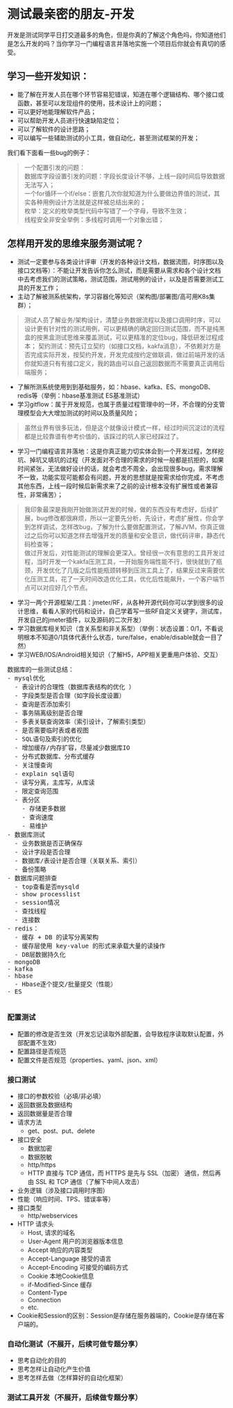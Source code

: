 # 测试最亲密的朋友-开发

开发是测试同学平日打交道最多的角色，但是你真的了解这个角色吗，你知道他们是怎么开发的吗？当你学习一门编程语言并落地实施一个项目后你就会有真切的感受。

## 学习一些开发知识：
- 能了解在开发人员在哪个环节容易犯错误，知道在哪个逻辑结构、哪个接口或函数，甚至可以发现组件的使用，技术设计上的问题；
- 可以更好地能理解软件产品；
- 可以帮助开发人员进行快速缺陷定位；
- 可以了解软件的设计思路；
- 可以编写一些辅助测试的小工具，做自动化，甚至测试框架的开发；

我们看下面看一些bug的例子：
> 一个配置引发的问题：  
> 数据库字段设置引发的问题：字段长度设计不够，上线一段时间后导致数据无法写入；  
> 一个for循环一个if/else：嵌套几次你就知道为什么要做边界值的测试，其实各种用例设计方法就是这样被总结出来的；  
> 枚举：定义的枚举类型代码中写错了一个字母，导致不生效；  
> 线程安全非安全举例：多线程时调用一个对象出错；  

## 怎样用开发的思维来服务测试呢？

* 测试一定要参与各类设计评审（开发的各种设计文档，数据流图，时序图以及接口文档等）：不能让开发告诉你怎么测试，而是需要从需求和各个设计文档中去考虑我们的测试策略，测试范围，测试用例的设计，以及是否需要测试工具的开发工作；
* 主动了解被测系统架构，学习容器化等知识（架构图/部署图/高可用K8s集群）；
> 测试人员了解业务/架构设计，清楚业务数据流程以及接口调用时序，可以设计更有针对性的测试用例，可以更精确的确定回归测试范围，而不是纯黑盒的按黑盒测试思维来覆盖测试，可以更精准的定位bug，降低研发过程成本；
> 契约测试：预先订立契约（如接口文档，kakfa消息），不依赖对方是否完成实际开发，按契约开发，开发完成按约定做联调，做过前端开发的话你就知道只有有接口定义，我的路由可以自己返回数据而不需要真正调用后端服务；
* 了解所测系统使用到到基础服务，如：hbase、kafka、ES、mongoDB、redis等（举例：hbase基准测试 ES基准测试）
* 学习gitflow：属于开发规范，也属于质量过程管理中的一环，不合理的分支管理模型会大大增加测试的时间以及质量风险；
> 虽然业界有很多玩法，但是这个就像设计模式一样，经过时间沉淀过的流程都是比较靠谱有参考价值的，该踩过的坑人家已经踩过了。
* 学习一门编程语言并落地：这是你真正能力切实体会到一个开发过程，怎样挖坑、掉坑又填坑的过程（开发面对不合理的需求的时候一般都是抗拒的，如果时间紧张，无法做好设计的话，就会考虑不周全，会出现很多bug，需求理解不一致，功能实现可能都会有问题，开发的思想就是按需求给你完成，不考虑其他东西，上线一段时候后新需求来了之前的设计根本没有扩展性或者兼容性，非常痛苦）；
> 我印象最深是我刚开始做测试开发的时候，做的东西没有考虑好，后续扩展，bug修改都很麻烦，所以一定要先分析，先设计，考虑扩展性，你会学到怎样调试，怎样改bug，了解为什么要做配置测试，了解JVM，你真正做过之后你可以知道怎样去增强开发的质量和安全意识，做代码评审，静态代码检查等；  
> 做过开发后，对性能测试的理解会更深入。曾经很一次有意思的工具开发过程，当时开发一个kakfa压测工具，一开始服务端性能不行，很快就到了瓶颈，开发优化了几版之后性能瓶颈转移到压测工具上了，结果反过来需要优化压测工具，花了一天时间改造优化工具，优化后性能飙升，一个客户端节点可以对应好几个节点。
* 学习一两个开源框架/工具：jmeter/RF，从各种开源代码你可以学到很多的设计思维，看看人家的代码和设计，自己学着写一些RF自定义关键字，测试库，开发自己的jmeter插件，以及源码的二次开发）
* 学习数据库相关知识（含关系型和非关系型）（举例：状态设置：0/1，不看说明根本不知道0/1具体代表什么状态，ture/false，enable/disable就会一目了然）
* 学习WEB/IOS/Android相关知识（了解H5，APP相关更重用户体验、交互）

<pre>
数据库的一些测试总结：
- mysql优化  
  - 表设计的合理性（数据库表结构的优化 ）  
  - 字段类型是否合理（如字段长度设置） 
  - 查询是否添加索引
  - 事务隔离级别是否合理
  - 多表关联查询效率（索引设计，了解索引类型）
  - 是否需要临时表或者视图
  - SQL语句及索引的优化
  - 增加缓存/内存扩容，尽量减少数据库IO
  - 分布式数据库、分布式缓存
  - 关注慢查询
  - explain sql语句
  - 读写分离，主库写，从库读
  - 限定查询范围
  - 表分区
    - 存储更多数据
    - 查询速度
    - 易维护
- 数据库测试
  - 业务数据是否正确保存
  - 设计字段是否合理
  - 数据库/表设计是否合理（关联关系、索引）
  - 备份策略
- 数据库问题排查
  - top查看是否mysqld
  - show processlist
  - session情况
  - 查找线程
  - 连接数
- redis：
  - 缓存 + DB 的读写分离架构
  - 缓存层使用 key-value 的形式来承载大量的读操作
  - DB层数据持久化
- mongoDB
- kafka
- hbase
  - Hbase逐个提交/批量提交（性能）
- ES

</pre>

### 配置测试

- 配置的修改是否生效（开发忘记读取外部配置，会导致程序读取默认配置，外部配置不生效）
- 配置路径是否规范
- 配置文件是否规范（properties、yaml、json、xml）

### 接口测试
- 接口的参数校验（必填/非必填）
- 返回数据及数据结构
- 返回数据量是否合理
- 请求方法
  - get、post、put、delete
- 接口安全
  - 数据加密
  - 数据脱敏
  - http/https
   - HTTP 直接与 TCP 通信，而 HTTPS 是先与 SSL（加密） 通信，然后再由 SSL 和 TCP 通信（了解下中间人攻击）
- 业务逻辑（涉及接口调用时序图）
- 性能（响应时间、TPS、错误率等）
- 接口类型
  - http/webservices
- HTTP 请求头
  - Host, 请求的域名
  - User-Agent 用户的浏览器版本信息 
  - Accept 响应的内容类型 
  - Accept-Language 接受的语言 
  - Accept-Encoding 可接受的编码方式 
  - Cookie 本地Cookie信息 
  - if-Modified-Since 缓存
  - Content-Type
  - Connection
  - etc.
 - Cookie和Session的区别：Session是存储在服务器端的，Cookie是存储在客户端的。

### 自动化测试（不展开，后续可做专题分享）

* 思考自动化的目的
* 思考怎样让自动化产生价值
* 思考怎样去做（怎样算好的自动化框架）

### 测试工具开发（不展开，后续做专题分享）
